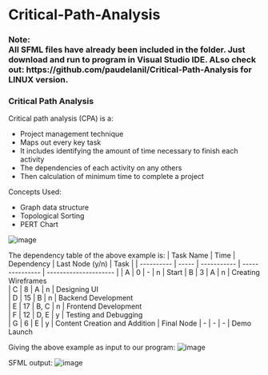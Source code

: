 # Critical-Path-Analysis

<h3><b>Note:<br>All SFML files have already been included in the folder. Just download and run to program in Visual Studio IDE. ALso check out: https://github.com/paudelanil/Critical-Path-Analysis for LINUX version.</b></h3>

<h3>Critical Path Analysis</h3>
Critical path analysis (CPA) is a:

  - Project management technique 
  - Maps out every key task
  - It includes identifying the amount of time necessary to finish each activity 
  - The dependencies of each activity on any others
  - Then calculation of minimum time to complete a project

Concepts Used:
  - Graph data structure
  - Topological Sorting
  - PERT Chart
  
![image](https://user-images.githubusercontent.com/86644466/226087684-991da9ec-d0d1-4ba7-9a09-f5468c4b3e5f.png)
 
The dependency table of the above example is:
| Task Name  | Time  | Dependency	| Last Node (y/n)	| Task                  |
| ---------- | ----- | ----------- | --------------- | --------------------- |
| A	         | 0     |	-	         | n	              | Start
| B	         | 3     |	A	         | n	              | Creating Wireframes    
| C	         | 8     |	A	         | n	              | Designing UI                 
| D	         | 15    |	B	         | n	              | Backend Development                 
| E	         | 17    |	B, C	     | n	              | Frontend Development                 
| F	         | 12    |	D, E	     | y	              | Testing and Debugging                 
| G	         | 6     |	E	         | y	              | Content Creation and Addition
| Final Node | -     |	-	         | -	              | Demo Launch

Giving the above example as input to our program:
![image](https://user-images.githubusercontent.com/86644466/226088126-a7e7ef45-7084-4ad4-b15f-afec8edfa3f9.png)

SFML output:
![image](https://user-images.githubusercontent.com/86644466/226088150-f302a95b-38f1-46ab-a6ae-76630e026261.png)
